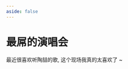 ```yaml
---
aside: false
---
```


# 最屌的演唱会

最近很喜欢听陶喆的歌, 这个现场我真的太喜欢了 ~

<Bili bvid='BV15C41187cx' autoplay time='3456' :poster="false" />
